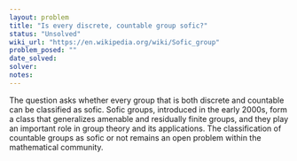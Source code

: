 ```yaml
---
layout: problem
title: "Is every discrete, countable group sofic?"
status: "Unsolved"
wiki_url: "https://en.wikipedia.org/wiki/Sofic_group"
problem_posed: ""
date_solved:
solver:
notes:
---
```

The question asks whether every group that is both discrete and countable can be classified as sofic. Sofic groups, introduced in the early 2000s, form a class that generalizes amenable and residually finite groups, and they play an important role in group theory and its applications. The classification of countable groups as sofic or not remains an open problem within the mathematical community.